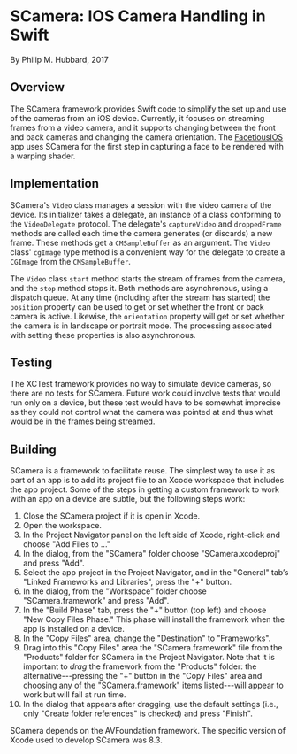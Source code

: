 SCamera: IOS Camera Handling in Swift
=====================================

By Philip M. Hubbard, 2017

Overview
--------

The SCamera framework provides Swift code to simplify the set up and use of the cameras from an iOS device.  Currently, it focuses on streaming frames from a video camera, and it supports changing between the front and back cameras and changing the camera orientation.  The [FacetiousIOS](http://github.com/philiphubbard/FacetiousIOS) app uses SCamera for the first step in capturing a face to be rendered with a warping shader.

Implementation
--------------

SCamera's `Video` class manages a session with the video camera of the device.
Its initializer takes a delegate, an instance of a class conforming to the `VideoDelegate` protocol.  The delegate's `captureVideo` and `droppedFrame` methods are called each time the camera generates (or discards) a new frame.  These methods get a `CMSampleBuffer` as an argument.  The `Video` class' `cgImage` type method is a convenient way for the delegate to create a `CGImage` from the `CMSampleBuffer`.

The `Video` class `start` method starts the stream of frames from the camera, and the `stop` method stops it.  Both methods are asynchronous, using a dispatch queue.  At any time (including after the stream has started) the `position` property can be used to get or set whether the front or back camera is active.  Likewise, the `orientation` property will get or set whether the camera is in landscape or portrait mode.  The processing associated with setting these properties is also asynchronous.

Testing
-------

The XCTest framework provides no way to simulate device cameras, so there are no tests for SCamera.  Future work could involve tests that would run only on a device, but these test would have to be somewhat imprecise as they could not control what the camera was pointed at and thus what would be in the frames being streamed.

Building
--------

SCamera is a framework to facilitate reuse.  The simplest way to use it as part of an app is to add its project file to an Xcode workspace that includes the app project.  Some of the steps in getting a custom framework to work with an app on a device are subtle, but the following steps work:

1. Close the SCamera project if it is open in Xcode.
2. Open the workspace.
3. In the Project Navigator panel on the left side of Xcode, right-click and choose "Add Files to <workspace name>..."
4. In the dialog, from the "SCamera" folder choose "SCamera.xcodeproj" and press "Add".
5. Select the app project in the Project Navigator, and in the "General" tab’s "Linked Frameworks and Libraries", press the "+" button.
6. In the dialog, from the "Workspace" folder choose "SCamera.framework" and press "Add".
7. In the "Build Phase" tab, press the "+" button (top left) and choose "New Copy Files Phase."  This phase will install the framework when the app is installed on a device.
8. In the "Copy Files" area, change the "Destination" to "Frameworks".
9. Drag into this "Copy Files" area the "SCamera.framework" file from the "Products" folder for SCamera in the Project Navigator.  Note that it is important to *drag* the framework from the "Products" folder: the alternative---pressing the "+" button in the "Copy Files" area and choosing any of the "SCamera.framework" items listed---will appear to work but will fail at run time.
10. In the dialog that appears after dragging, use the default settings (i.e., only "Create folder references" is checked) and press "Finish".

SCamera depends on the AVFoundation framework.  The specific version of Xcode used to develop SCamera was 8.3.
